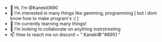 - 👋 Hi, I’m @Kaneki0690
- 👀 I’m interested in many things like gamming, programming [ but i dont know how to make program's :( ] 
- 🌱 I’m currently learning many things!
- 💞️ I’m looking to collaborate on anything instrstresting
- 📫 How to reach me on discord ~ " Kaneki©™#8951 "

<!---
Kaneki0690/Kaneki0690 is a ✨ special ✨ repository because its `README.md` (this file) appears on your GitHub profile.
You can click the Preview link to take a look at your changes.
--->
